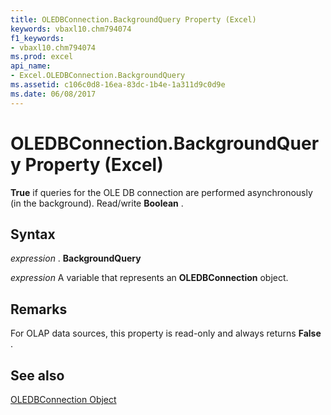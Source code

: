 ```yaml
---
title: OLEDBConnection.BackgroundQuery Property (Excel)
keywords: vbaxl10.chm794074
f1_keywords:
- vbaxl10.chm794074
ms.prod: excel
api_name:
- Excel.OLEDBConnection.BackgroundQuery
ms.assetid: c106c0d8-16ea-83dc-1b4e-1a311d9c0d9e
ms.date: 06/08/2017
---
```



# OLEDBConnection.BackgroundQuery Property (Excel)

 **True** if queries for the OLE DB connection are performed asynchronously (in the background). Read/write **Boolean** .


## Syntax

 _expression_ . **BackgroundQuery**

 _expression_ A variable that represents an **OLEDBConnection** object.


## Remarks

For OLAP data sources, this property is read-only and always returns  **False** .


## See also


[OLEDBConnection Object](Excel.OLEDBConnection.md)


